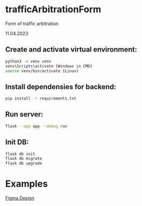 # trafficArbitrationForm
Form of traffic arbitration

11.04.2023

## Create and activate virtual environment:
```bash
python3 -m venv venv
venv\Scripts\activate (Windows in CMD)
source venv/bin/activate (Linux)
```


## Install dependensies for backend:
```bash
pip install -r requirements.txt
```

## Run server:
```bash
flask --app app --debug run
```

## Init DB:
```bash
flask db init
flask db migrate
flask db upgrade
```

# Examples
[Figma Design](AbritrageTraffic.pdf)